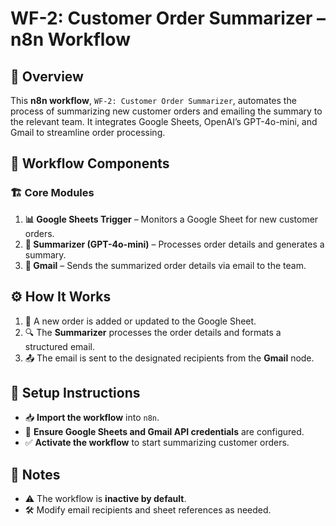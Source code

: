 # WF-2: Customer Order Summarizer – n8n Workflow

## 📌 Overview

This **n8n workflow**, `WF-2: Customer Order Summarizer`, automates the process of summarizing new customer orders and emailing the summary to the relevant team. It integrates Google Sheets, OpenAI’s GPT-4o-mini, and Gmail to streamline order processing.

## 🔧 Workflow Components

### 🏗️ Core Modules

1. **📊 Google Sheets Trigger** – Monitors a Google Sheet for new customer orders.
2. **🤖 Summarizer (GPT-4o-mini)** – Processes order details and generates a summary.
3. **📧 Gmail** – Sends the summarized order details via email to the team.

## ⚙️ How It Works

1. 📑 A new order is added or updated to the Google Sheet.
2. 🔍 The **Summarizer** processes the order details and formats a structured email.
3. 📤 The email is sent to the designated recipients from the **Gmail** node.

## 🚀 Setup Instructions

- 📥 **Import the workflow** into `n8n`.
- 🔑 **Ensure Google Sheets and Gmail API credentials** are configured.
- ✅ **Activate the workflow** to start summarizing customer orders.

## 📝 Notes

- ⚠️ The workflow is **inactive by default**.
- 🛠️ Modify email recipients and sheet references as needed.
